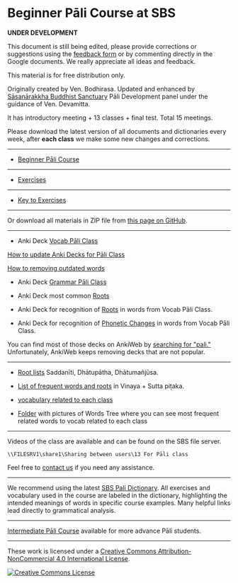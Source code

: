 # **Beginner Pāli Course at SBS**

**UNDER DEVELOPMENT**

This document is still being edited, please provide corrections or suggestions using the [feedback form](https://docs.google.com/forms/d/1Z8Jjt0-E0HNX7ygABIzAcrChG23M3IOyoZGQ-EDRzXY/) or by commenting directly in the Google documents. We really appreciate all ideas and feedback.

This material is for free distribution only.

Originally created by Ven. Bodhirasa. Updated and enhanced by [Sāsanārakkha Buddhist Sanctuary](http://sasanarakkha.org/) Pāli Development panel under the guidance of Ven. Devamitta.

It has introductory meeting + 13 classes + final test. Total 15 meetings.

Please download the latest version of all documents and dictionaries every week, after **each class** we make some new changes and corrections.

----

- [Beginner Pāli Course](https://docs.google.com/document/d/1FOKjmABrz6reeFDBWwpjDq1_J3m83-bd1TMXPcgEHmY/)

----

- [Exercises](https://docs.google.com/document/d/1jqKL8Nlghi1T2m9y0BAN17yk2Na-34fFan1tMI4mrGw/)

---

- [Key to Exercises](https://docs.google.com/document/d/1AX4wqoVokRfTfr89EKxHPC1Yb80HKa2sqxX4q-nofso/)

----

Or download all materials in ZIP file from [this page on GitHub](https://github.com/digitalpalidictionary/dpd-pali-courses/releases/latest).

----

- Anki Deck [Vocab Pāli Class](https://github.com/sasanarakkha/study-tools/releases/latest/download/vocab-pali-class.apkg)

[How to update Anki Decks for Pāli Class](https://sasanarakkha.github.io/study-tools/pali-class/update-anki-class.html)

[How to removing outdated words](https://sasanarakkha.github.io/study-tools/anki-decks/test.html)

- Anki Deck [Grammar Pāli Class](https://github.com/sasanarakkha/study-tools/releases/latest/download/grammar-pali-class.apkg)

- Anki Deck most common [Roots](https://github.com/sasanarakkha/study-tools/releases/latest/download/common-roots.apkg)

- Anki Deck for recognition of [Roots](https://github.com/sasanarakkha/study-tools/releases/latest/download/roots-pali-class.apkg) in words from Vocab Pāli Class.

- Anki Deck for recognition of [Phonetic Changes](https://github.com/sasanarakkha/study-tools/releases/latest/download/phonetic-pali-class.apkg) in words from Vocab Pāli Class.

You can find most of those decks on AnkiWeb by [searching for "pali."](https://ankiweb.net/shared/decks?search=pali) Unfortunately, AnkiWeb keeps removing decks that are not popular.


----

- [Root lists](https://docs.google.com/spreadsheets/d/11CGPhDJ1-mPLfuumdz_CxgYtFpjY28jfBUA4sMkCINU/) Saddanīti, Dhātupātha, Dhātumañjūsa.

- [List of frequent words and roots](https://docs.google.com/spreadsheets/d/1KB_g--0MEPbgS6Vrbz2y6nR2YLgh2mnfsPHxg64T_YQ/) in Vinaya + Sutta piṭaka.

- [vocabulary related to each class](https://sasanarakkha.github.io/study-tools/pali-class/vocab/index-vocab.html) 

- [Folder](https://github.com/sasanarakkha/study-tools/tree/main/pali-class/wordtree) with pictures of Words Tree where you can see most frequent related words to vocab related to each class

----

Videos of the class are available and can be found on the SBS file server.

`\\FILESRV1\share1\Sharing between users\13 For Pāli class`

Feel free to [contact us](mailto:studytools@sasanarakkha.org) if you need any assistance.

----

We recommend using the latest [SBS Pali Dictionary](https://sasanarakkha.github.io/study-tools/dict/sbs-pali-dictionary.html). All exercises and vocabulary used in the course are labeled in the dictionary, highlighting the intended meanings of words in specific course examples. Many helpful links lead directly to grammatical analysis.

----

[Intermediate Pāli Course](https://sasanarakkha.github.io/study-tools/pali-class/pali-class-inter.html) available for more advance Pāli students.


---

These work is licensed under a [Creative Commons Attribution-NonCommercial 4.0 International License](http://creativecommons.org/licenses/by-nc/4.0/).

<a rel="license" href="http://creativecommons.org/licenses/by-nc/4.0/"><img alt="Creative Commons License" style="border-width:0" src="https://i.creativecommons.org/l/by-nc/4.0/88x31.png" /></a><br />





